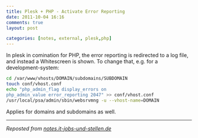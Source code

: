 ```yaml
---
title: Plesk + PHP - Activate Error Reporting
date: 2011-10-04 16:16
comments: true
layout: post

categories: [notes, external, plesk,php]
---
```

 In plesk in comination for PHP, the error reporting is redirected to a log file, and instead a Whitescreen is shown. To change that, e.g. for a development-system:


```bash
cd /var/www/vhosts/DOMAIN/subdomains/SUBDOMAIN
touch conf/vhost.conf
echo "php_admin_flag display_errors on
php_admin_value error_reporting 2047" >> conf/vhost.conf
/usr/local/psa/admin/sbin/websrvmng -u --vhost-name=DOMAIN
```

 Applies for domains and subdomains as well.

---
<i>Reposted from <a href='http://notes.it-jobs-und-stellen.de/notes/9' rel='canonical'>notes.it-jobs-und-stellen.de</a></i>

